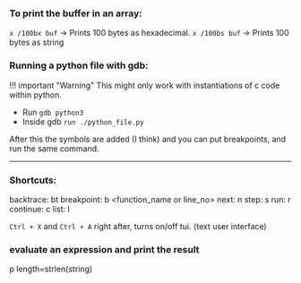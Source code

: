 ### To print the buffer in an array:
`x /100bx buf` -> Prints 100 bytes as hexadecimal.
`x /100bs buf` -> Prints 100 bytes as string

### Running a python file with gdb:
!!! important "Warning" 
    This might only work with instantiations of c code within python.

 - Run `gdb python3`
 - Inside gdb `run ./python_file.py`


After this the symbols are added (I think) and you can put breakpoints, and run the same command.

-------------------------------------------------------
### Shortcuts:

backtrace:	bt
breakpoint: 	b <function_name or line_no> 
next:		n
step:  		s 
run:   		r 
continue: 	c
list: 		l

`Ctrl + X` and `Ctrl + A` right after, turns on/off tui. (text user interface)

### evaluate an expression and print the result
p length=strlen(string)
